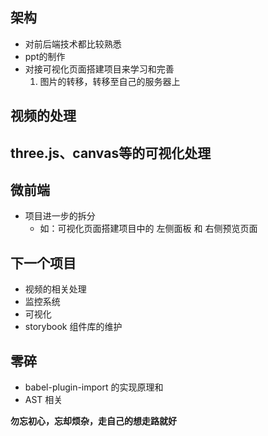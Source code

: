## 架构
- 对前后端技术都比较熟悉
- ppt的制作
- 对接可视化页面搭建项目来学习和完善
    1. 图片的转移，转移至自己的服务器上


## 视频的处理

## three.js、canvas等的可视化处理

## 微前端
- 项目进一步的拆分
    - 如：可视化页面搭建项目中的 左侧面板 和 右侧预览页面


## 下一个项目
- 视频的相关处理
- 监控系统
- 可视化
- storybook 组件库的维护

## 零碎
- babel-plugin-import 的实现原理和 
- AST 相关

**勿忘初心，忘却烦杂，走自己的想走路就好**